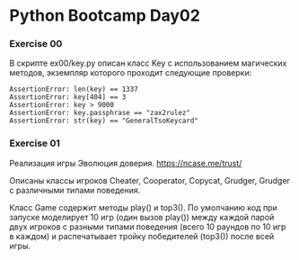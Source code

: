 # Python Bootcamp Day02

### Exercise 00

В скрипте ex00/key.py описан класс Key с использованием магических методов, экземпляр которого проходит следующие проверки:

```
AssertionError: len(key) == 1337
AssertionError: key[404] == 3
AssertionError: key > 9000
AssertionError: key.passphrase == "zax2rulez"
AssertionError: str(key) == "GeneralTsoKeycard"

```

### Exercise 01

Реализация игры Эволюция доверия.
https://ncase.me/trust/

Описаны классы игроков Cheater, Cooperator, Copycat, Grudger, Grudger с различными типами поведения.

Класс Game содержит методы play() и top3().
По умолчанию код при запуске моделирует 10 игр (один вызов play()) между каждой парой двух игроков с разными типами поведения (всего 10 раундов по 10 игр в каждом) и распечатывает тройку победителей (top3()) после всей игры.